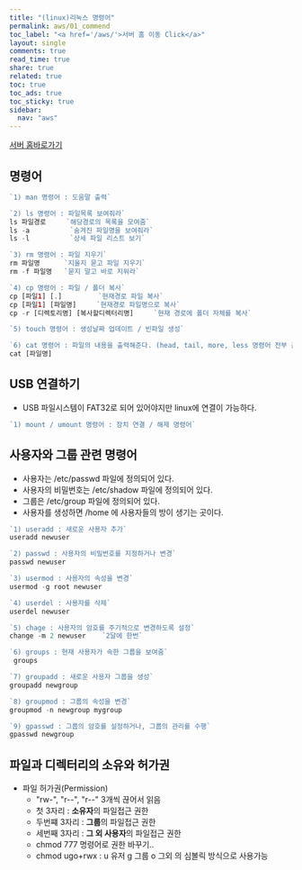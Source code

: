 ```yaml
---
title: "(linux)리눅스 명령어"
permalink: aws/01_commend
toc_label: "<a href='/aws/'>서버 홈 이동 Click</a>"
layout: single
comments: true
read_time: true
share: true
related: true
toc: true
toc_ads: true
toc_sticky: true
sidebar:
  nav: "aws"
---
```

[서버 홈바로가기](../aws)

## 명령어
~~~php
`1) man 명령어 : 도움말 출력` 

`2) ls 명령어 : 파일목록 보여줘라` 
ls 파일경로     `해당경로의 목록을 모여줌`
ls -a          `숨겨진 파일명을 보여줘라`
ls -l          `상세 파일 리스트 보기`

`3) rm 명령어 : 파일 지우기` 
rm 파일명      `지울지 묻고 파일 지우기`
rm -f 파일명   `묻지 말고 바로 지워라`

`4) cp 명령어 : 파일 / 폴더 복사`
cp [파일1] [.]         `현재경로 파일 복사`
cp [파일1] [파일명]     `현재경로 파일명으로 복사`
cp -r [디렉토리명] [복사할디렉터리명]     `현재 경로에 폴더 자체를 복사`

`5) touch 명령어 : 생성날짜 업데이트 / 빈파일 생성`

`6) cat 명령어 : 파일의 내용을 출력해준다. (head, tail, more, less 명령어 전부 출력용) `
cat [파일명]
~~~

## USB 연결하기
- USB 파일시스템이 FAT32로 되어 있어야지만 linux에 연결이 가능하다.

~~~php
`1) mount / umount 명령어 : 장치 연결 / 해제 명령어` 
~~~

## 사용자와 그룹 관련 명령어
- 사용자는 /etc/passwd 파일에 정의되어 있다.
- 사용자의 비밀번호는 /etc/shadow 파일에 정의되어 있다.
- 그룹은 /etc/group 파일에 정의되어 있다.
- 사용자를 생성하면 /home 에 사용자들의 방이 생기는 곳이다.

~~~php
`1) useradd : 새로운 사용자 추가` 
useradd newuser

`2) passwd : 사용자의 비밀번호를 지정하거나 변경`
passwd newuser

`3) usermod : 사용자의 속성을 변경`
usermod -g root newuser

`4) userdel : 사용자를 삭제`
userdel newuser

`5) chage : 사용자의 암호를 주기적으로 변경하도록 설정`
change -m 2 newuser    `2달에 한번`

`6) groups : 현재 사용자가 속한 그룹을 보여줌`
 groups

`7) groupadd : 새로운 사용자 그룹을 생성`
groupadd newgroup

`8) groupmod : 그룹의 속성을 변경`
groupmod -n newgroup mygroup

`9) gpasswd : 그룹의 암호를 설정하거나, 그룹의 관리를 수행`
gpasswd newgroup
~~~


## 파일과 디렉터리의 소유와 허가권
- 파일 허가권(Permission)
  + "rw-", "r--", "r--" 3개씩 끊어서 읽음
  + 첫 3자리 : **소유자**의 파일접근 권한
  + 두번쨰 3자리 : **그룹**의 파일접근 권한
  + 세번째 3자리 : **그 외 사용자**의 파일접근 권한
  + chmod 777 명령어로 권한 바꾸기..
  + chmod ugo+rwx  : u 유저 g 그룹 o 그외 의 심볼릭 방식으로 사용가능
